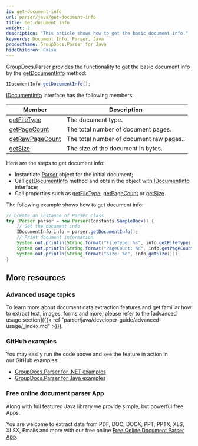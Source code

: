 ```yaml
---
id: get-document-info
url: parser/java/get-document-info
title: Get document info
weight: 2
description: "This article shows how to get the basic document info."
keywords: Document Info, Parser, Java
productName: GroupDocs.Parser for Java
hideChildren: False
---
```

GroupDocs.Parser provides the functionality to get the basic document info by the [getDocumentInfo](https://apireference.groupdocs.com/java/parser/com.groupdocs.parser/Parser#getDocumentInfo()) method:

```java
IDocumentInfo getDocumentInfo();
```

[IDocumentInfo](https://apireference.groupdocs.com/java/parser/com.groupdocs.parser.options/IDocumentInfo) interface has the following members:

| Member | Description |
| --- | --- |
| [getFileType](https://apireference.groupdocs.com/java/parser/com.groupdocs.parser.options/IDocumentInfo#getFileType()) | The document type. |
| [getPageCount](https://apireference.groupdocs.com/java/parser/com.groupdocs.parser.options/IDocumentInfo#getPageCount()) | The total number of document pages. |
| [getRawPageCount](https://apireference.groupdocs.com/java/parser/com.groupdocs.parser.options/IDocumentInfo#getRawPageCount()) | The total number of document raw pages.. |
| [getSize](https://apireference.groupdocs.com/java/parser/com.groupdocs.parser.options/IDocumentInfo#getSize()) | The size of the document in bytes. |

Here are the steps to get document info:

*   Instantiate [Parser](https://apireference.groupdocs.com/java/parser/com.groupdocs.parser/Parser) object for the initial document;
*   Call [getDocumentInfo](https://apireference.groupdocs.com/java/parser/com.groupdocs.parser/Parser#getDocumentInfo()) method and obtain the object with [IDocumentInfo](https://apireference.groupdocs.com/java/parser/com.groupdocs.parser.options/IDocumentInfo "interface in com.groupdocs.parser.options") interface;
*   Call properties such as [getFileType](https://apireference.groupdocs.com/java/parser/com.groupdocs.parser.options/IDocumentInfo#getFileType()), [getPageCount](https://apireference.groupdocs.com/java/parser/com.groupdocs.parser.options/IDocumentInfo#getPageCount()) or [getSize](https://apireference.groupdocs.com/java/parser/com.groupdocs.parser.options/IDocumentInfo#getSize()).

The following example shows how to get document info:

```java
// Create an instance of Parser class
try (Parser parser = new Parser(Constants.SampleDocx)) {
    // Get the document info
    IDocumentInfo info = parser.getDocumentInfo();
    // Print document information
    System.out.println(String.format("FileType: %s", info.getFileType()));
    System.out.println(String.format("PageCount: %d", info.getPageCount()));
    System.out.println(String.format("Size: %d", info.getSize()));
}
```

## More resources

### Advanced usage topics

To learn more about document data extraction features and get familiar how to extract text, images, forms and more, please refer to the [advanced usage section]({{< ref "parser/java/developer-guide/advanced-usage/_index.md" >}}).

### GitHub examples

You may easily run the code above and see the feature in action in our GitHub examples:

*   [GroupDocs.Parser for .NET examples](https://github.com/groupdocs-parser/GroupDocs.Parser-for-.NET)    
*   [GroupDocs.Parser for Java examples](https://github.com/groupdocs-parser/GroupDocs.Parser-for-Java)    

### Free online document parser App

Along with full featured Java library we provide simple, but powerful free Apps.

You are welcome to extract data from PDF, DOC, DOCX, PPT, PPTX, XLS, XLSX, Emails and more with our free online [Free Online Document Parser App](https://products.groupdocs.app/parser).